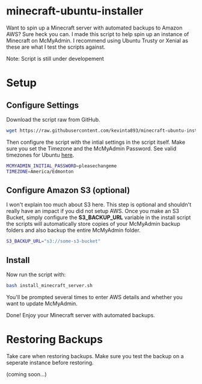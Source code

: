 # minecraft-ubuntu-installer

Want to spin up a Minecraft server with automated backups to Amazon AWS? Sure heck you can. I made this script to help spin up an instance of Minecraft on McMyAdmin. I recommend using Ubuntu Trusty or Xenial as these are what I test the scripts against.

Note: Script is still under developement

# Setup

## Configure Settings

Download the script raw from GitHub.
``` bash
wget https://raw.githubusercontent.com/kevinta893/minecraft-ubuntu-installer/master/install_minecraft_server.sh
```

Then configure the script with the intial settings in the script itself. Make sure you set the Timezone and the McMyAdmin Password. See valid timezones for Ubuntu [here](http://manpages.ubuntu.com/manpages/trusty/man3/DateTime::TimeZone::Catalog.3pm.html).

``` bash
MCMYADMIN_INITIAL_PASSWORD=pleasechangeme
TIMEZONE=America/Edmonton
```

## Configure Amazon S3 (optional)

I won't explain too much about S3 here. This step is optional and shouldn't really have an impact if you did not setup AWS. Once you make an S3 Bucket, simply configure the **S3_BACKUP_URL** variable in the install script
the scripts will automatically store copies of your McMyAdmin backup folders and also backup the entire McMyAdmin folder.

``` bash
S3_BACKUP_URL="s3://some-s3-bucket"
```

## Install
Now run the script with:
``` bash
bash install_minecraft_server.sh
```

You'll be prompted several times to enter AWS details and whether you want to update McMyAdmin.

Done! Enjoy your Minecraft server with automated backups.

# Restoring Backups

Take care when restoring backups. Make sure you test the backup on a seperate instance before restoring.

(coming soon...)
